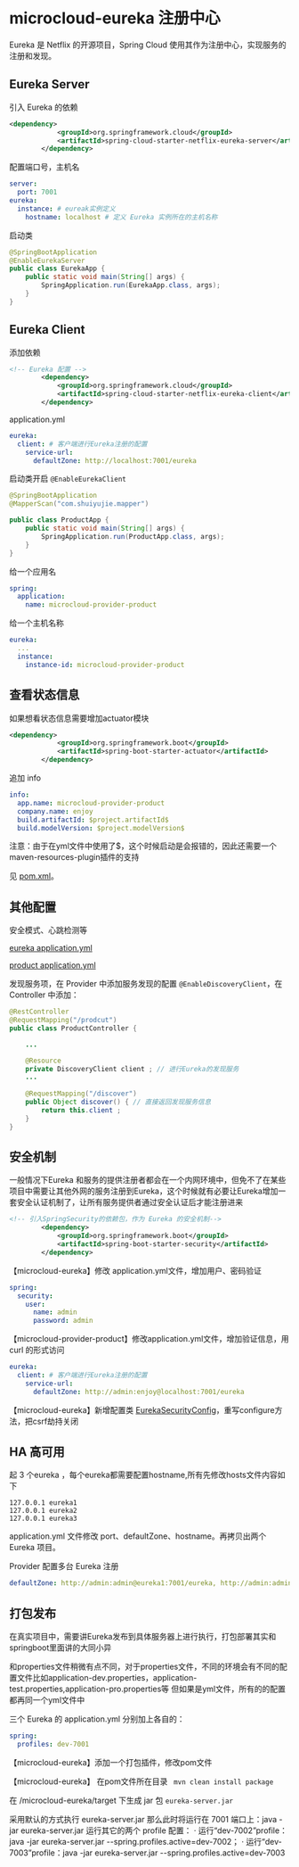 # microcloud-eureka 注册中心

Eureka 是 Netflix 的开源项目，Spring Cloud 使用其作为注册中心，实现服务的注册和发现。

## Eureka Server

引入 Eureka 的依赖

```xml
<dependency>
            <groupId>org.springframework.cloud</groupId>
            <artifactId>spring-cloud-starter-netflix-eureka-server</artifactId>
        </dependency>
```

配置端口号，主机名

```yaml
server:
  port: 7001
eureka:
  instance: # eureak实例定义
    hostname: localhost # 定义 Eureka 实例所在的主机名称
```

启动类

```java
@SpringBootApplication
@EnableEurekaServer
public class EurekaApp {
    public static void main(String[] args) {
        SpringApplication.run(EurekaApp.class, args);
    }
}
```

## Eureka Client

添加依赖

```xml
<!-- Eureka 配置 -->
        <dependency>
            <groupId>org.springframework.cloud</groupId>
            <artifactId>spring-cloud-starter-netflix-eureka-client</artifactId>
        </dependency>
```

application.yml

```yaml
eureka:
  client: # 客户端进行Eureka注册的配置
    service-url:
      defaultZone: http://localhost:7001/eureka
```

启动类开启 `@EnableEurekaClient`

```java
@SpringBootApplication
@MapperScan("com.shuiyujie.mapper")

public class ProductApp {
    public static void main(String[] args) {
        SpringApplication.run(ProductApp.class, args);
    }
}
```

给一个应用名

```yaml
spring:
  application:
    name: microcloud-provider-product
```

给一个主机名称

```yaml
eureka:
  ...
  instance:
    instance-id: microcloud-provider-product
```

## 查看状态信息

如果想看状态信息需要增加actuator模块

```xml
<dependency>
            <groupId>org.springframework.boot</groupId>
            <artifactId>spring-boot-starter-actuator</artifactId>
        </dependency>
```

追加 info

```yaml
info:
  app.name: microcloud-provider-product
  company.name: enjoy
  build.artifactId: $project.artifactId$
  build.modelVersion: $project.modelVersion$
```

注意：由于在yml文件中使用了$，这个时候启动是会报错的，因此还需要一个maven-resources-plugin插件的支持

见 [pom.xml](./microcloud-provider-product/pom.xml)。

## 其他配置

安全模式、心跳检测等

[eureka application.yml](./microcloud-eureka/src/main/resources/application.yml)

[product application.yml](./microcloud-provider-product/src/main/resources/application.yml)

发现服务项，在 Provider 中添加服务发现的配置 `@EnableDiscoveryClient`，在 Controller 中添加：

```java
@RestController
@RequestMapping("/prodcut")
public class ProductController {

    ...

    @Resource
    private DiscoveryClient client ; // 进行Eureka的发现服务
    ...
    
    @RequestMapping("/discover")
    public Object discover() { // 直接返回发现服务信息
        return this.client ;
    }
}
```

## 安全机制

一般情况下Eureka 和服务的提供注册者都会在一个内网环境中，但免不了在某些项目中需要让其他外网的服务注册到Eureka，这个时候就有必要让Eureka增加一套安全认证机制了，让所有服务提供者通过安全认证后才能注册进来

```xml
<!-- 引入SpringSecurity的依赖包，作为 Eureka 的安全机制-->
        <dependency>
            <groupId>org.springframework.boot</groupId>
            <artifactId>spring-boot-starter-security</artifactId>
        </dependency>
```

【microcloud-eureka】修改 application.yml文件，增加用户、密码验证

```yaml
spring:
  security:
    user:
      name: admin
      password: admin
```

【microcloud-provider-product】修改application.yml文件，增加验证信息，用 curl 的形式访问

```yaml
eureka:
  client: # 客户端进行Eureka注册的配置
    service-url:
      defaultZone: http://admin:enjoy@localhost:7001/eureka
```

【microcloud-eureka】新增配置类 [EurekaSecurityConfig](./microcloud-eureka/src/main/java/com/shuiyujie/config/EurekaSecurityConfig.java)，重写configure方法，把csrf劫持关闭

## HA 高可用

起 3 个eureka ，每个eureka都需要配置hostname,所有先修改hosts文件内容如下
```shell script
127.0.0.1 eureka1
127.0.0.1 eureka2
127.0.0.1 eureka3
```

application.yml 文件修改 port、defaultZone、hostname。再拷贝出两个 Eureka 项目。

Provider 配置多台 Eureka 注册

```yaml
defaultZone: http://admin:admin@eureka1:7001/eureka, http://admin:admin@eureka2:7002/eureka, http://admin:admin@eureka3:7003/eureka
```

## 打包发布

在真实项目中，需要讲Eureka发布到具体服务器上进行执行，打包部署其实和springboot里面讲的大同小异

和properties文件稍微有点不同，对于properties文件，不同的环境会有不同的配置文件比如application-dev.properties，application-test.properties,application-pro.properties等
但如果是yml文件，所有的的配置都再同一个yml文件中

三个 Eureka 的 application.yml 分别加上各自的：

```yaml
spring:
  profiles: dev-7001
```

【microcloud-eureka】添加一个打包插件，修改pom文件

【microcloud-eureka】 在pom文件所在目录 ` mvn clean install package`

在 /microcloud-eureka/target 下生成 jar 包 `eureka-server.jar`

采用默认的方式执行 eureka-server.jar
那么此时将运行在 7001 端口上：java -jar eureka-server.jar
 运行其它的两个 profile 配置：
· 运行“dev-7002”profile：java -jar eureka-server.jar --spring.profiles.active=dev-7002；
· 运行“dev-7003”profile：java -jar eureka-server.jar --spring.profiles.active=dev-7003






